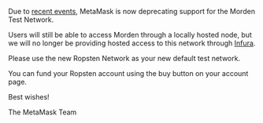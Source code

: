 Due to [recent events](https://blog.ethereum.org/2016/11/20/from-morden-to-ropsten/), MetaMask is now deprecating support for the Morden Test Network.

Users will still be able to access Morden through a locally hosted node, but we will no longer be providing hosted access to this network through [Infura](http://infura.io/).

Please use the new Ropsten Network as your new default test network.

You can fund your Ropsten account using the buy button on your account page.

Best wishes!

The MetaMask Team

